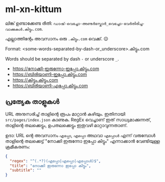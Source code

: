 # ml-xn-kittum

ലിങ്ക് ഉണ്ടാക്കേണ്ട രീതി: `ഡാഷ്-വെച്ചോ-അണ്ടർസ്കോർ_വെച്ചോ-വേർതിരിച്ച-വാക്കുകൾ.കിട്ടും.com`.

എല്ലാത്തിന്റേം അവസാനം ഒരു `.കിട്ടും.com` വെക്ക്. 😌

Format: <some-words-separated-by-dash-or_underscore>.കിട്ടും.com

Words should be separated by dash `-` or underscore `_`.

* https://നോക്കി-ഇരുന്നോ-ഇപ്പോ.കിട്ടും.com
* https://ബിരിയാണി-ഇപ്പോ.കിട്ടും.com
* https://കിട്ടും.കിട്ടും.com
* https://ബിരിയാണി-എപ്പോ.കിട്ടും.com

## പ്രത്യേക താളുകൾ

URL അനുസരിച്ച് താളിന്റെ രൂപം മാറ്റാൻ കഴിയും. ഇതിനായി `src/pages/index.json` കാണുക. RegEx വെച്ചാണ് ഇത് സാധ്യമാക്കുന്നത്, താളിന്റെ തലക്കെട്ടും, ഉപതലക്കെട്ടും ഇതുവഴി മാറ്റാവുന്നതാണ്.

ഉദാ: URL ന്റെ അവസാനം `എപ്പോ`, `എപ്പൊ` അഥവാ `എപ്പോൾ` എന്ന് വരുമ്പോൾ താളിന്റെ തലക്കെട്ട് "നോക്കി ഇരുന്നോ ഇപ്പോ കിട്ടും" എന്നാക്കാൻ വേണ്ടിയുള്ള ക്രമീകരണം:

```json
{
  "regex": "^(.*?)(എപ്പോ|എപ്പൊ|എപ്പോൾ)$",
  "title": "നോക്കി ഇരുന്നോ ഇപ്പോ കിട്ടും",
  "subtitle": ""
}
```
